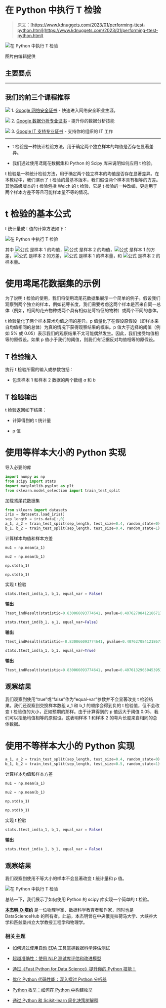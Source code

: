 # 在 Python 中执行 T 检验

> 原文：[https://www.kdnuggets.com/2023/01/performing-ttest-python.html](https://www.kdnuggets.com/2023/01/performing-ttest-python.html)

![在 Python 中执行 T 检验](../Images/3ca1e7b8c32364c694374acd4135372a.png)

图片由编辑提供

## 主要要点

* * *

## 我们的前三个课程推荐

![](../Images/0244c01ba9267c002ef39d4907e0b8fb.png) 1\. [Google 网络安全证书](https://www.kdnuggets.com/google-cybersecurity) - 快速进入网络安全职业生涯。

![](../Images/e225c49c3c91745821c8c0368bf04711.png) 2\. [Google 数据分析专业证书](https://www.kdnuggets.com/google-data-analytics) - 提升你的数据分析技能

![](../Images/0244c01ba9267c002ef39d4907e0b8fb.png) 3\. [Google IT 支持专业证书](https://www.kdnuggets.com/google-itsupport) - 支持你的组织的 IT 工作

* * *

+   t 检验是一种统计检验方法，用于确定两个独立样本的均值是否存在显著差异。

+   我们通过使用鸢尾花数据集和 Python 的 Scipy 库来说明如何应用 t 检验。

t 检验是一种统计检验方法，用于确定两个独立样本的均值是否存在显著差异。在本教程中，我们演示了 t 检验的最基本版本，我们假设两个样本具有相等的方差。其他高级版本的 t 检验包括 Welch 的 t 检验，它是 t 检验的一种改编，更适用于两个样本方差不等且可能样本量不等的情况。

# t 检验的基本公式

t 统计量或 t 值的计算方法如下：

![在 Python 中执行 T 检验](../Images/53a3b06be1f03347b4d6b878ce8b63a2.png)

其中 ![公式](../Images/9251a7b9652929122a830d1907a8035c.png) 是样本 1 的均值，![公式](../Images/54cd35dc543894b32b5df03500b8fd4d.png) 是样本 2 的均值，![公式](../Images/fc383e1e73062945c8a8cedd1bfa8e44.png) 是样本 1 的方差，![公式](../Images/68dad44d35c824dbe0e908f31827721c.png) 是样本 2 的方差，![公式](../Images/4dc03704aac32bccf9cceffd86a41714.png) 是样本 1 的样本量，和 ![公式](../Images/19b4eaa769cb990a0a403cb856277b46.png) 是样本 2 的样本量。

# 使用鸢尾花数据集的示例

为了说明 t 检验的使用，我们将使用鸢尾花数据集展示一个简单的例子。假设我们观察到两个独立的样本，例如花萼长度，我们需要考虑这两个样本是否来自同一总体（例如，相同的花卉物种或两个具有相似花萼特征的物种）或两个不同的总体。

t 检验量化了两个样本算术均值之间的差异。p 值量化了在假设原假设（即样本来自均值相同的总体）为真的情况下获得观察结果的概率。p 值大于选择的阈值（例如 5% 或 0.05）表示我们的观察结果不太可能偶然发生。因此，我们接受均值相等的原假设。如果 p 值小于我们的阈值，则我们有证据反对均值相等的原假设。

## T 检验输入

执行 t 检验所需的输入或参数包括：

+   包含样本 1 和样本 2 数据的两个数组 *a* 和 *b*

## T 检验输出

t 检验返回如下结果：

+   计算得到的 t 统计量

+   p 值

# 使用等样本大小的 Python 实现

导入必要的库

```py
import numpy as np
from scipy import stats 
import matplotlib.pyplot as plt
from sklearn.model_selection import train_test_split
```

加载鸢尾花数据集

```py
from sklearn import datasets
iris = datasets.load_iris()
sep_length = iris.data[:,0]
a_1, a_2 = train_test_split(sep_length, test_size=0.4, random_state=0)
b_1, b_2 = train_test_split(sep_length, test_size=0.4, random_state=1)
```

计算样本均值和样本方差

```py
mu1 = np.mean(a_1)

mu2 = np.mean(b_1)

np.std(a_1)

np.std(b_1) 
```

实现 t 检验

```py
stats.ttest_ind(a_1, b_1, equal_var = False)
```

**输出**

```py
Ttest_indResult(statistic=0.830066093774641, pvalue=0.4076270841218671)
```

```py
stats.ttest_ind(b_1, a_1, equal_var=False)
```

**输出**

```py
Ttest_indResult(statistic=-0.830066093774641, pvalue=0.4076270841218671)
```

```py
stats.ttest_ind(a_1, b_1, equal_var=True)
```

**输出**

```py
Ttest_indResult(statistic=0.830066093774641, pvalue=0.4076132965045395)
```

## 观察结果

我们观察到使用“true”或“false”作为“equal-var”参数并不会显著改变 t 检验结果。我们还观察到交换样本数组 a_1 和 b_1 的顺序会得到负的 t 检验值，但不会改变 t 检验值的大小，正如预期的那样。由于计算得到的 p 值远大于阈值 0.05，我们可以拒绝均值相等的原假设。这表明样本 1 和样本 2 的萼片长度来自相同的总体数据。

# 使用不等样本大小的 Python 实现

```py
a_1, a_2 = train_test_split(sep_length, test_size=0.4, random_state=0)
b_1, b_2 = train_test_split(sep_length, test_size=0.5, random_state=1)
```

计算样本均值和样本方差

```py
mu1 = np.mean(a_1)

mu2 = np.mean(b_1)

np.std(a_1)

np.std(b_1) 
```

实现 t 检验

```py
stats.ttest_ind(a_1, b_1, equal_var = False)
```

**输出**

```py
stats.ttest_ind(a_1, b_1, equal_var = False)
```

## 观察结果

我们观察到使用不等大小的样本不会显著改变 t 统计量和 p 值。

![在 Python 中执行 T 检验](../Images/d2312557b695d3ecd1b4b5a99cbbf967.png)

总结一下，我们展示了如何使用 Python 的 scipy 库实现一个简单的 t 检验。

**[本杰明·O·塔约](https://www.linkedin.com/in/benjamin-o-tayo-ph-d-a2717511/)** 是一位物理学家、数据科学教育者和作家，同时也是 DataScienceHub 的所有者。此前，本杰明曾在中央俄克拉荷马大学、大峡谷大学和匹兹堡州立大学教授工程学和物理学。

### 相关主题

+   [如何通过使用自动 EDA 工具掌握数据科学评估测试](https://www.kdnuggets.com/2022/04/ace-data-science-assessment-test-automatic-eda-tools.html)

+   [超越准确性：使用 NLP 测试库评估和改进模型](https://www.kdnuggets.com/2023/04/john-snow-beyond-accuracy-nlp-test-library.html)

+   [通过《Fast Python for Data Science》提升你的 Python 技能！](https://www.kdnuggets.com/2022/06/manning-step-python-game-fast-python-data-science.html)

+   [优化 Python 代码性能：深入探讨 Python 分析器](https://www.kdnuggets.com/2023/02/optimizing-python-code-performance-deep-dive-python-profilers.html)

+   [Python 枚举：如何在 Python 中构建枚举](https://www.kdnuggets.com/python-enum-how-to-build-enumerations-in-python)

+   [通过 Python 和 Scikit-learn 简化决策树解释](https://www.kdnuggets.com/2017/05/simplifying-decision-tree-interpretation-decision-rules-python.html)
